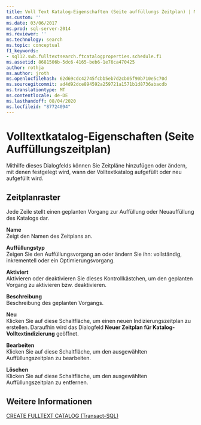 ```yaml
---
title: Voll Text Katalog-Eigenschaften (Seite auffüllungs Zeitplan) | Microsoft-Dokumentation
ms.custom: ''
ms.date: 03/06/2017
ms.prod: sql-server-2014
ms.reviewer: ''
ms.technology: search
ms.topic: conceptual
f1_keywords:
- sql12.swb.fulltextsearch.ftcatalogproperties.schedule.f1
ms.assetid: 8681506b-5dc6-4165-beb6-1e76ca470425
author: rothja
ms.author: jroth
ms.openlocfilehash: 62d69cdc42745fcbb5eb7d2cb05f90b710e5c70d
ms.sourcegitcommit: ad4d92dce894592a259721a1571b1d8736abacdb
ms.translationtype: MT
ms.contentlocale: de-DE
ms.lasthandoff: 08/04/2020
ms.locfileid: "87724094"
---
```

# <a name="full-text-catalog-properties-population-schedule-page"></a>Volltextkatalog-Eigenschaften (Seite Auffüllungszeitplan)
  Mithilfe dieses Dialogfelds können Sie Zeitpläne hinzufügen oder ändern, mit denen festgelegt wird, wann der Volltextkatalog aufgefüllt oder neu aufgefüllt wird.  
  
## <a name="schedules-grid"></a>Zeitplanraster  
 Jede Zeile stellt einen geplanten Vorgang zur Auffüllung oder Neuauffüllung des Katalogs dar.  
  
 **Name**  
 Zeigt den Namen des Zeitplans an.  
  
 **Auffüllungstyp**  
 Zeigen Sie den Auffüllungsvorgang an oder ändern Sie ihn: vollständig, inkrementell oder ein Optimierungsvorgang.  
  
 **Aktiviert**  
 Aktivieren oder deaktivieren Sie dieses Kontrollkästchen, um den geplanten Vorgang zu aktivieren bzw. deaktivieren.  
  
 **Beschreibung**  
 Beschreibung des geplanten Vorgangs.  
  
 **Neu**  
 Klicken Sie auf diese Schaltfläche, um einen neuen Indizierungszeitplan zu erstellen. Daraufhin wird das Dialogfeld **Neuer Zeitplan für Katalog-Volltextindizierung** geöffnet.  
  
 **Bearbeiten**  
 Klicken Sie auf diese Schaltfläche, um den ausgewählten Auffüllungszeitplan zu bearbeiten.  
  
 **Löschen**  
 Klicken Sie auf diese Schaltfläche, um den ausgewählten Auffüllungszeitplan zu entfernen.  
  
## <a name="see-also"></a>Weitere Informationen  
 [CREATE FULLTEXT CATALOG &#40;Transact-SQL&#41;](/sql/t-sql/statements/create-fulltext-catalog-transact-sql)  
  
  

